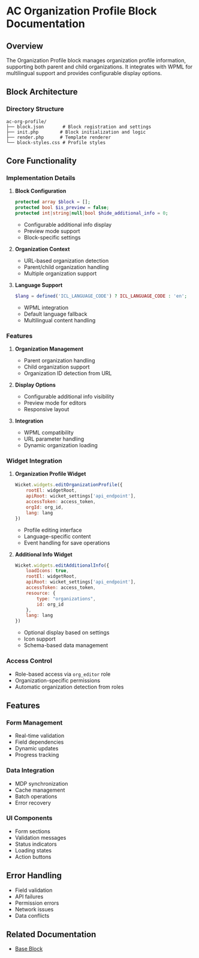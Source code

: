 # AC Organization Profile Block Documentation

## Overview
The Organization Profile block manages organization profile information, supporting both parent and child organizations. It integrates with WPML for multilingual support and provides configurable display options.

## Block Architecture

### Directory Structure
```
ac-org-profile/
├── block.json       # Block registration and settings
├── init.php        # Block initialization and logic
├── render.php      # Template renderer
└── block-styles.css # Profile styles
```

## Core Functionality

### Implementation Details

1. **Block Configuration**
   ```php
   protected array $block = [];
   protected bool $is_preview = false;
   protected int|string|null|bool $hide_additional_info = 0;
   ```
   - Configurable additional info display
   - Preview mode support
   - Block-specific settings

2. **Organization Context**
   - URL-based organization detection
   - Parent/child organization handling
   - Multiple organization support

3. **Language Support**
   ```php
   $lang = defined('ICL_LANGUAGE_CODE') ? ICL_LANGUAGE_CODE : 'en';
   ```
   - WPML integration
   - Default language fallback
   - Multilingual content handling

### Features

1. **Organization Management**
   - Parent organization handling
   - Child organization support
   - Organization ID detection from URL

2. **Display Options**
   - Configurable additional info visibility
   - Preview mode for editors
   - Responsive layout

3. **Integration**
   - WPML compatibility
   - URL parameter handling
   - Dynamic organization loading

### Widget Integration

1. **Organization Profile Widget**
   ```javascript
   Wicket.widgets.editOrganizationProfile({
       rootEl: widgetRoot,
       apiRoot: wicket_settings['api_endpoint'],
       accessToken: access_token,
       orgId: org_id,
       lang: lang
   })
   ```
   - Profile editing interface
   - Language-specific content
   - Event handling for save operations

2. **Additional Info Widget**
   ```javascript
   Wicket.widgets.editAdditionalInfo({
       loadIcons: true,
       rootEl: widgetRoot,
       apiRoot: wicket_settings['api_endpoint'],
       accessToken: access_token,
       resource: {
           type: "organizations",
           id: org_id
       },
       lang: lang
   })
   ```
   - Optional display based on settings
   - Icon support
   - Schema-based data management

### Access Control
- Role-based access via `org_editor` role
- Organization-specific permissions
- Automatic organization detection from roles

## Features

### Form Management
- Real-time validation
- Field dependencies
- Dynamic updates
- Progress tracking

### Data Integration
- MDP synchronization
- Cache management
- Batch operations
- Error recovery

### UI Components
- Form sections
- Validation messages
- Status indicators
- Loading states
- Action buttons

## Error Handling
- Field validation
- API failures
- Permission errors
- Network issues
- Data conflicts

## Related Documentation
- [Base Block](/blocks/base-block.md)
